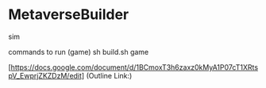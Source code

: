 # MetaverseBuilder
sim

commands to run (game) 
sh build.sh 
game 



[https://docs.google.com/document/d/1BCmoxT3h6zaxz0kMyA1P07cT1XRtspV_EwprjZKZDzM/edit] (Outline Link:)
